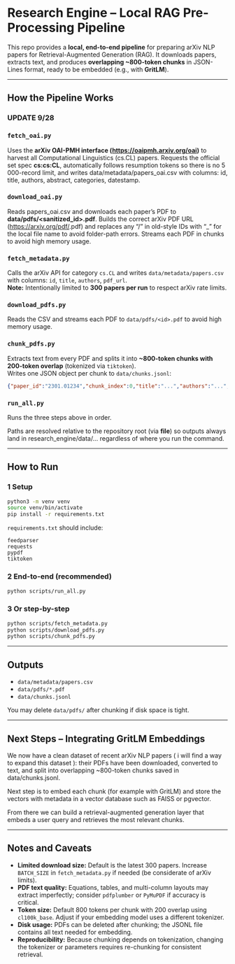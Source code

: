 # Research Engine – Local RAG Pre-Processing Pipeline

This repo provides a **local, end-to-end pipeline** for preparing arXiv NLP papers for Retrieval-Augmented Generation (RAG). It downloads papers, extracts text, and produces **overlapping ~800-token chunks** in JSON-Lines format, ready to be embedded (e.g., with **GritLM**).

---

## How the Pipeline Works

### UPDATE 9/28
### `fetch_oai.py`
Uses the **arXiv OAI-PMH interface (https://oaipmh.arxiv.org/oai)** to harvest all Computational Linguistics (cs.CL) papers.
Requests the official set spec **cs:cs:CL**, automatically follows resumption tokens so there is no 5 000-record limit, and writes
data/metadata/papers_oai.csv with columns: id, title, authors, abstract, categories, datestamp.

### `download_oai.py`
Reads papers_oai.csv and downloads each paper’s PDF to **data/pdfs/<sanitized_id>.pdf**.
Builds the correct arXiv PDF URL (https://arxiv.org/pdf/<id>.pdf) and replaces any “/” in old-style IDs with “_” for the local file name to avoid folder-path errors.
Streams each PDF in chunks to avoid high memory usage.

### `fetch_metadata.py`
Calls the arXiv API for category `cs.CL` and writes `data/metadata/papers.csv` with columns: `id`, `title`, `authors`, `pdf_url`.  
**Note:** Intentionally limited to **300 papers per run** to respect arXiv rate limits.

### `download_pdfs.py`
Reads the CSV and streams each PDF to `data/pdfs/<id>.pdf` to avoid high memory usage.

### `chunk_pdfs.py`
Extracts text from every PDF and splits it into **~800-token chunks with 200-token overlap** (tokenized via `tiktoken`).  
Writes one JSON object per chunk to `data/chunks.jsonl`:
```json
{"paper_id":"2301.01234","chunk_index":0,"title":"...","authors":"...","chunk_text":"..."}
```

### `run_all.py`
Runs the three steps above in order.  

Paths are resolved relative to the repository root (via __file__) so outputs always land in research_engine/data/... regardless of where you run the command.

---

## How to Run

### 1 Setup
```bash
python3 -m venv venv
source venv/bin/activate
pip install -r requirements.txt
```

`requirements.txt` should include:
```
feedparser
requests
pypdf
tiktoken
```

### 2 End-to-end (recommended)
```bash
python scripts/run_all.py
```
### 3 Or step-by-step
```bash
python scripts/fetch_metadata.py
python scripts/download_pdfs.py
python scripts/chunk_pdfs.py
```

---

## Outputs
- `data/metadata/papers.csv`  
- `data/pdfs/*.pdf`  
- `data/chunks.jsonl`  

You may delete `data/pdfs/` after chunking if disk space is tight.

---

## Next Steps – Integrating GritLM Embeddings

We now have a clean dataset of recent arXiv NLP papers ( i will find a way to expand this dataset ): their PDFs have been downloaded, converted to text, and split into overlapping ~800-token chunks saved in data/chunks.jsonl.

Next step is to embed each chunk (for example with GritLM) and store the vectors with metadata in a vector database such as FAISS or pgvector.

From there we can build a retrieval-augmented generation layer that embeds a user query and retrieves the most relevant chunks.


---

## Notes and Caveats
- **Limited download size:** Default is the latest 300 papers. Increase `BATCH_SIZE` in `fetch_metadata.py` if needed (be considerate of arXiv limits).  
- **PDF text quality:** Equations, tables, and multi-column layouts may extract imperfectly; consider `pdfplumber` or `PyMuPDF` if accuracy is critical.  
- **Token size:** Default 800 tokens per chunk with 200 overlap using `cl100k_base`. Adjust if your embedding model uses a different tokenizer.  
- **Disk usage:** PDFs can be deleted after chunking; the JSONL file contains all text needed for embedding.  
- **Reproducibility:** Because chunking depends on tokenization, changing the tokenizer or parameters requires re-chunking for consistent retrieval.  
